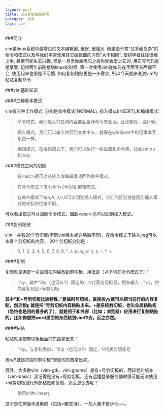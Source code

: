 ```yaml
---
layout: post
title: vim复制粘贴命令
category: 技术
tags: vim
---
```



###简介



vim是linux系统中最常见的文本编辑器, 很好, 很强大. 但是由于其"过多而复杂"的命令和模式以及与我们平常使用其它编辑器的习惯"大不相同", 使初学者往往很难上手, 甚至可能失去兴趣, 但是一旦当你熟悉它之后你就会爱上它的, 用它写代码就是享受. 记得两年前刚接触linux的时候, 第一次使用vim连如何在里面写东西都不会, 使用起来也很是不习惯. 如何复制粘贴更是一头雾水, 所以今天就来说说vim的粘贴复制命令.


###vim基础知识


####三种基本模式


vim有三种工作模式, 分别是命令模式(NORMAL), 插入模式(INSERT),和编辑模式:

>命令模式，我们输入的任何内容都会当作命令来处理，比如删除，跳行等。

>插入模式，我们可以输入内容到文本中去，就像在windows中的记事本写东西一样。

>编辑模式，在编辑模式下，我们可以执行一些设置和命令等，比如set nu和:wq。


####模式之间的切换


>按\<esc\>键可以从插入或编辑模式回到命令模式。

>在命令模式下按:(shift+:)可以到编辑模式。

>在命令模式下按a,A,i,I,o,O可以回到插入模式，它们的区别就是回到插入模式时光标的位置不同。

可以看出按<esc>总可以回到命令模式，因此\<esc\>i总可以回到插入模式。


###复制粘贴


vim一共有20个剪切板(不同vim版本或许略微不同)，在命令模式下输入:reg可以查看个剪切板的内容，
20个剪切板分别是：
>   0, 1, 2, 3, 4, 5, 6, 7, 8, 9, ", a, p, q, w, y, z, -, *, + 


####复制


复制就是选定一块区域把内容放到剪切板，用法是（以下均在命令模式下）：
>”Ny，其中“和y（也可以Y）固定的，N代表剪切板号，例如输入："+y，把内容复制到+号剪切板

**其中"和+号剪切板比较特殊，”是临时剪切板，直接按yy就可以把当前行的内容复制，然后按p
就是把“号剪切板内容粘贴出来。+是系统剪切板，也叫全局粘贴板（恐怕也是用的最多的了），就是用于和外部（比如；浏览器）应用进行复制粘贴的，比如你想把word里面的东西粘到vim中去，反之亦然。**

####粘贴


粘贴就是把剪切板里面的东西拿出来：
>"Np，与复制类似，“和p（也可以P）固定，N代表剪切板号

按p/P就是把临时剪切板“里面的东西拿出来。



另外，大多数vim（vim-gtk，vim-gnome）是有+号剪切板的，而较老的版本（vim-basic）我记得是没有+号剪切板，还有远程登录服务器时很可能无法使用+号剪切板就行外部粘贴和复制，那么怎么办呢？
>使用shift+insert,

这个是任何版本通用的（包括vi都支持），一般人我不告诉他~~。
